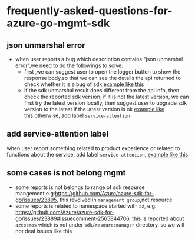 # frequently-asked-questions-for-azure-go-mgmt-sdk


## json unmarshal error
* when user reports a bug which description contains "json unmarshal error",we need to do the followings to solve:
	- first ,we can  suggest user to open the logger button to show the response body,so that we can see the details the api returned to check whether it is a bug of sdk,[example like this](https://github.com/Azure/azure-sdk-for-go/issues/23578#event-15727039059)
    - if the sdk unmarshal result does different from the api info, then check the reported sdk version, if it is not the latest version, we can first try the latest version locally, then suggest user to upgrade sdk version to the latest if the latest version is ok [example like this](https://github.com/Azure/azure-sdk-for-go/issues/23883#event-15755949673).otherwise, add label `service-attention`


## add service-attention label
when user report something related to product experience or related to functions about the service, add label  `service-attention`, [example like this](https://github.com/Azure/azure-sdk-for-go/issues/23867)


## some cases is not belong mgmt
* some reports is not belongs to range of sdk resource mangement,e.g:https://github.com/Azure/azure-sdk-for-go/issues/23895, this revolved in `management group`,not resource
* some reports is related to namespace started with `az`, e.g: https://github.com/Azure/azure-sdk-for-go/issues/23889#issuecomment-2565844706, this is reported about `azcosmos` which is not under `sdk/resourcemanager` directory, so we will not deal issues like this

